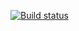 [![Build status](https://ci.appveyor.com/api/projects/status/3vfw75gqjw0ua379/branch/main?svg=true)](https://ci.appveyor.com/project/AleksandrKudyakov/ra-forms-steps/branch/main)